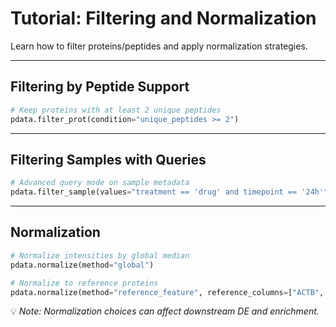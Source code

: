 # Tutorial: Filtering and Normalization

Learn how to filter proteins/peptides and apply normalization strategies.

---

## Filtering by Peptide Support

```python
# Keep proteins with at least 2 unique peptides
pdata.filter_prot(condition="unique_peptides >= 2")
```

---

## Filtering Samples with Queries

```python
# Advanced query mode on sample metadata
pdata.filter_sample(values="treatment == 'drug' and timepoint == '24h'", query_mode=True)
```

---

## Normalization

```python
# Normalize intensities by global median
pdata.normalize(method="global")

# Normalize to reference proteins
pdata.normalize(method="reference_feature", reference_columns=["ACTB", "GAPDH"])
```

💡 *Note: Normalization choices can affect downstream DE and enrichment.*
